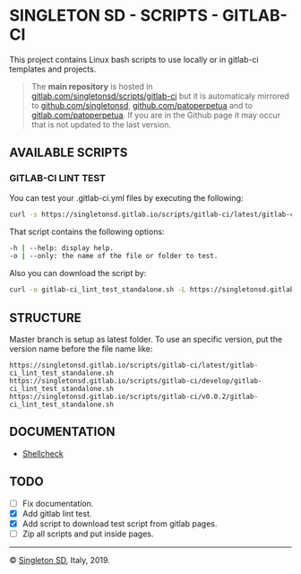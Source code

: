 # SINGLETON SD - SCRIPTS - GITLAB-CI

This project contains Linux bash scripts to use locally or in gitlab-ci templates and projects.

> The **main repository** is hosted in [gitlab.com/singletonsd/scripts/gitlab-ci](https://gitlab.com/singletonsd/scripts/gitlab-ci.git) but it is automaticaly mirrored to [github.com/singletonsd](https://github.com/singletonsd/scripts-gitlab-ci.git), [github.com/patoperpetua](https://github.com/patoperpetua/scripts-gitlab-ci.git) and to [gitlab.com/patoperpetua](https://gitlab.com/patoperpetua/scripts-gitlab-ci.git). If you are in the Github page it may occur that is not updated to the last version.

## AVAILABLE SCRIPTS

<!-- TODO: add scripts -->

### GITLAB-CI LINT TEST

You can test your .gitlab-ci.yml files by executing the following:

```bash
curl -s https://singletonsd.gitlab.io/scripts/gitlab-ci/latest/gitlab-ci_lint_test_standalone.sh | bash /dev/stdin
```

That script contains the following options:

```bash
-h | --help: display help.
-o | --only: the name of the file or folder to test.
```

Also you can download the script by:

```bash
curl -o gitlab-ci_lint_test_standalone.sh -L https://singletonsd.gitlab.io/scripts/gitlab-ci/latest/gitlab-ci_lint_test_standalone.sh
```

## STRUCTURE

Master branch is setup as latest folder. To use an specific version, put the version name before the file name like:

```url
https://singletonsd.gitlab.io/scripts/gitlab-ci/latest/gitlab-ci_lint_test_standalone.sh
https://singletonsd.gitlab.io/scripts/gitlab-ci/develop/gitlab-ci_lint_test_standalone.sh
https://singletonsd.gitlab.io/scripts/gitlab-ci/v0.0.2/gitlab-ci_lint_test_standalone.sh
```

## DOCUMENTATION

- [Shellcheck](https://github.com/koalaman/shellcheck)

## TODO

- [ ] Fix documentation.
- [X] Add gitlab lint test.
- [X] Add script to download test script from gitlab pages.
- [ ] Zip all scripts and put inside pages.

----------------------

© [Singleton SD](http://www.singletonsd.com), Italy, 2019.
